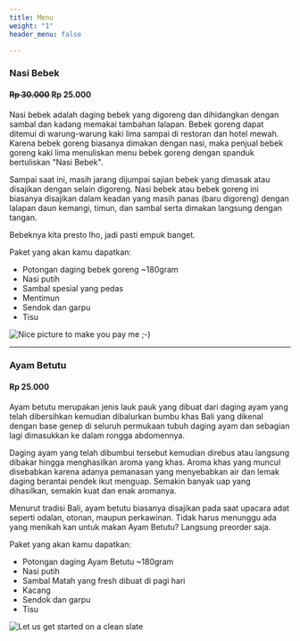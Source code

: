 ```yaml
---
title: Menu
weight: "1"
header_menu: false

---
```

### Nasi Bebek

#### ~~Rp 30.000~~ Rp 25.000

Nasi bebek adalah daging bebek yang digoreng dan dihidangkan dengan sambal dan kadang memakai tambahan lalapan. Bebek goreng dapat ditemui di warung-warung kaki lima sampai di restoran dan hotel mewah. Karena bebek goreng biasanya dimakan dengan nasi, maka penjual bebek goreng kaki lima menuliskan menu bebek goreng dengan spanduk bertuliskan "Nasi Bebek".

Sampai saat ini, masih jarang dijumpai sajian bebek yang dimasak atau disajikan dengan selain digoreng. Nasi bebek atau bebek goreng ini biasanya disajikan dalam keadan yang masih panas (baru digoreng) dengan lalapan daun kemangi, timun, dan sambal serta dimakan langsung dengan tangan.

Bebeknya kita presto lho, jadi pasti empuk banget.

Paket yang akan kamu dapatkan:

* Potongan daging bebek goreng \~180gram
* Nasi putih
* Sambal spesial yang pedas
* Mentimun
* Sendok dan garpu
* Tisu

![Nice picture to make you pay me ;-)](../images/nasi-bebek.jpg)

***

### Ayam Betutu

#### Rp 25.000

Ayam betutu merupakan jenis lauk pauk yang dibuat dari daging ayam yang telah dibersihkan kemudian dibalurkan bumbu khas Bali yang dikenal dengan base genep di seluruh permukaan tubuh daging ayam dan sebagian lagi dimasukkan ke dalam rongga abdomennya.

Daging ayam yang telah dibumbui tersebut kemudian direbus atau langsung dibakar hingga menghasilkan aroma yang khas. Aroma khas yang muncul disebabkan karena adanya pemanasan yang menyebabkan air dan lemak daging berantai pendek ikut menguap. Semakin banyak uap yang dihasilkan, semakin kuat dan enak aromanya.

Menurut tradisi Bali, ayam betutu biasanya disajikan pada saat upacara adat seperti odalan, otonan, maupun perkawinan. Tidak harus menunggu ada yang menikah kan untuk makan Ayam Betutu? Langsung preorder saja.

Paket yang akan kamu dapatkan:

* Potongan daging Ayam Betutu \~180gram
* Nasi putih
* Sambal Matah yang fresh dibuat di pagi hari
* Kacang
* Sendok dan garpu
* Tisu

![Let us get started on a clean slate](../images/ayam-betutu.jpg)